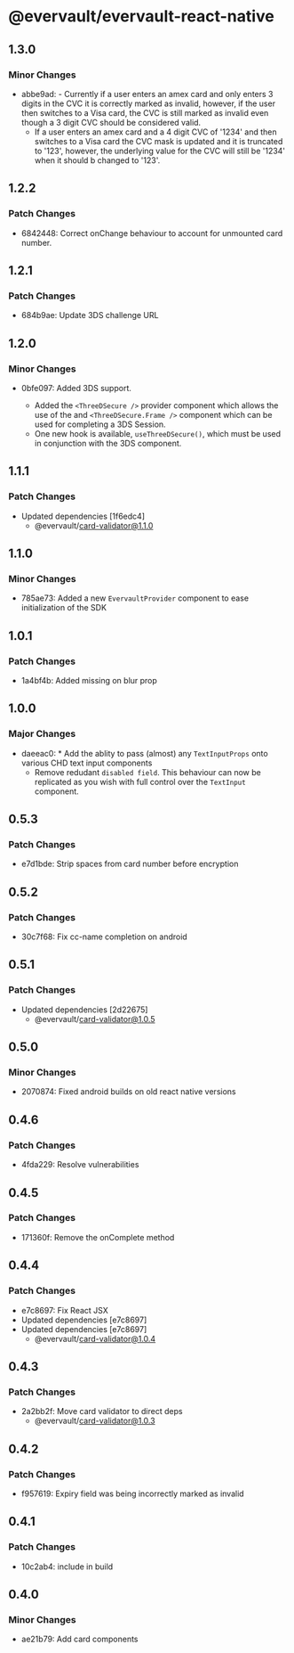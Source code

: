 # @evervault/evervault-react-native

## 1.3.0

### Minor Changes

- abbe9ad: - Currently if a user enters an amex card and only enters 3 digits in the CVC it is correctly marked as invalid, however, if the user then switches to a Visa card, the CVC is still marked as invalid even though a 3 digit CVC should be considered valid.
  - If a user enters an amex card and a 4 digit CVC of '1234' and then switches to a Visa card the CVC mask is updated and it is truncated to '123', however, the underlying value for the CVC will still be '1234' when it should b changed to '123'.

## 1.2.2

### Patch Changes

- 6842448: Correct onChange behaviour to account for unmounted card number.

## 1.2.1

### Patch Changes

- 684b9ae: Update 3DS challenge URL

## 1.2.0

### Minor Changes

- 0bfe097: Added 3DS support.

  - Added the `<ThreeDSecure />` provider component which allows the use of the and `<ThreeDSecure.Frame />` component which can be used for completing a 3DS Session.
  - One new hook is available, `useThreeDSecure()`, which must be used in conjunction with the 3DS component.

## 1.1.1

### Patch Changes

- Updated dependencies [1f6edc4]
  - @evervault/card-validator@1.1.0

## 1.1.0

### Minor Changes

- 785ae73: Added a new `EvervaultProvider` component to ease initialization of the SDK

## 1.0.1

### Patch Changes

- 1a4bf4b: Added missing on blur prop

## 1.0.0

### Major Changes

- daeeac0: \* Add the ablity to pass (almost) any `TextInputProps` onto various CHD text input components
  - Remove redudant `disabled field`. This behaviour can now be replicated as you wish with full control over the `TextInput` component.

## 0.5.3

### Patch Changes

- e7d1bde: Strip spaces from card number before encryption

## 0.5.2

### Patch Changes

- 30c7f68: Fix cc-name completion on android

## 0.5.1

### Patch Changes

- Updated dependencies [2d22675]
  - @evervault/card-validator@1.0.5

## 0.5.0

### Minor Changes

- 2070874: Fixed android builds on old react native versions

## 0.4.6

### Patch Changes

- 4fda229: Resolve vulnerabilities

## 0.4.5

### Patch Changes

- 171360f: Remove the onComplete method

## 0.4.4

### Patch Changes

- e7c8697: Fix React JSX
- Updated dependencies [e7c8697]
- Updated dependencies [e7c8697]
  - @evervault/card-validator@1.0.4

## 0.4.3

### Patch Changes

- 2a2bb2f: Move card validator to direct deps
  - @evervault/card-validator@1.0.3

## 0.4.2

### Patch Changes

- f957619: Expiry field was being incorrectly marked as invalid

## 0.4.1

### Patch Changes

- 10c2ab4: include in build

## 0.4.0

### Minor Changes

- ae21b79: Add card components
